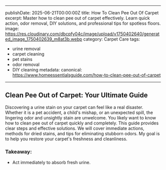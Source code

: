 
---
publishDate: 2025-06-21T00:00:00Z
title: How To Clean Pee Out Of Carpet
excerpt: Master how to clean pee out of carpet effectively. Learn quick action, odor removal, DIY solutions, and professional tips for spotless floors.
image: https://res.cloudinary.com/dbcpfy04c/image/upload/v1750402640/generated_image_1750402639_m8at3b.webp
category: Carpet Care
tags:
  - urine removal
  - carpet cleaning
  - pet stains
  - odor removal
  - DIY cleaning
metadata:
  canonical: https://www.homeessentialsguide.com/how-to-clean-pee-out-of-carpet
---

## Clean Pee Out of Carpet: Your Ultimate Guide

Discovering a urine stain on your carpet can feel like a real disaster. Whether it is a pet accident, a child's mishap, or an unexpected spill, the lingering odor and unsightly stain are unwelcome. You likely want to know how to clean pee out of carpet quickly and completely. This guide provides clear steps and effective solutions. We will cover immediate actions, methods for dried stains, and tips for eliminating stubborn odors. My goal is to help you restore your carpet's freshness and cleanliness.

### Takeaway:
*   Act immediately to absorb fresh urine.
